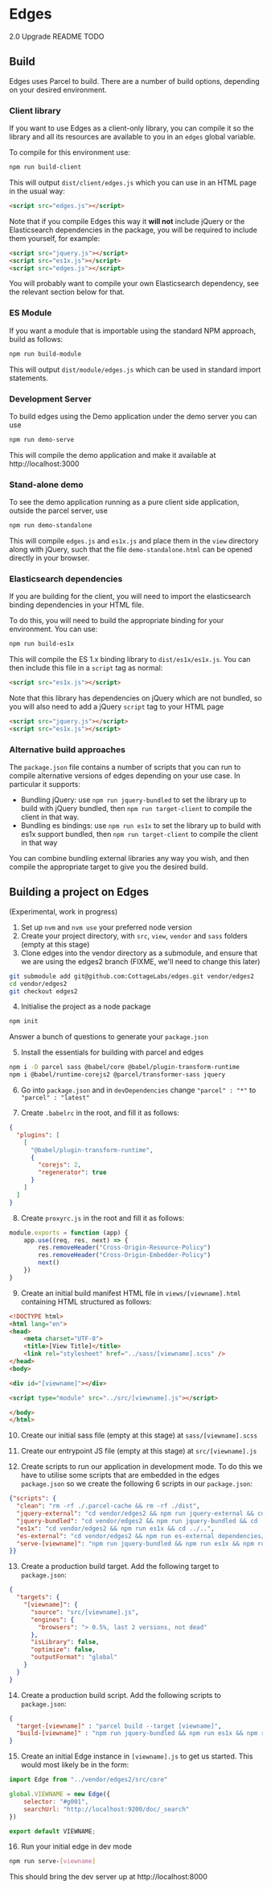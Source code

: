 # Edges

2.0 Upgrade README TODO

## Build

Edges uses Parcel to build.  There are a number of build options, depending on your desired environment.

### Client library

If you want to use Edges as a client-only library, you can compile it so the library and all its resources
are available to you in an `edges` global variable.

To compile for this environment use:

```bash
npm run build-client
```

This will output `dist/client/edges.js` which you can use in an HTML page in the usual way:

```html
<script src="edges.js"></script>
```

Note that if you compile Edges this way it **will not** include jQuery or the Elasticsearch dependencies in the
package, you will be required to include them yourself, for example:

```html
<script src="jquery.js"></script>
<script src="es1x.js"></script>
<script src="edges.js"></script>
```

You will probably want to compile your own Elasticsearch dependency, see the relevant section below for that.

### ES Module

If you want a module that is importable using the standard NPM approach, build as follows:

```bash
npm run build-module
```

This will output `dist/module/edges.js` which can be used in standard import statements.


### Development Server

To build edges using the Demo application under the demo server you can use

```bash
npm run demo-serve
```

This will compile the demo application and make it available at http://localhost:3000


### Stand-alone demo

To see the demo application running as a pure client side application, outside the parcel server, use

```bash
npm run demo-standalone
```

This will compile `edges.js` and `es1x.js` and place them in the `view` directory along with jQuery, such that
the file `demo-standalone.html` can be opened directly in your browser.


### Elasticsearch dependencies

If you are building for the client, you will need to import the elasticsearch binding dependencies in your HTML file.

To do this, you will need to build the appropriate binding for your environment.  You can use:

```bash
npm run build-es1x
```

This will compile the ES 1.x binding library to `dist/es1x/es1x.js`.  You can then include this file in a `script`
tag as normal:

```html
<script src="es1x.js"></script>
```

Note that this library has dependencies on jQuery which are not bundled, so you will also need to add a jQuery `script`
tag to your HTML page

```html
<script src="jquery.js"></script>
<script src="es1x.js"></script>
```

### Alternative build approaches

The `package.json` file contains a number of scripts that you can run to compile alternative versions of edges 
depending on your use case.  In particular it supports:

* Bundling jQuery: use `npm run jquery-bundled` to set the library up to build with jQuery bundled, then `npm run target-client`
to compile the client in that way.
* Bundling es bindings: use `npm run es1x` to set the library up to build with es1x support bundled, then `npm run target-client` 
to compile the client in that way
  
You can combine bundling external libraries any way you wish, and then compile the appropriate target to give you the
desired build.


## Building a project on Edges

(Experimental, work in progress)

1. Set up `nvm` and `nvm use` your preferred node version
2. Create your project directory, with `src`, `view`, `vendor` and `sass` folders (empty at this stage)
3. Clone edges into the vendor directory as a submodule, and ensure that we are using the edges2 branch (FIXME, we'll need to change this later)

```bash
git submodule add git@github.com:CottageLabs/edges.git vendor/edges2
cd vendor/edges2
git checkout edges2
```

4. Initialise the project as a node package

```bash
npm init
```

Answer a bunch of questions to generate your `package.json`

5. Install the essentials for building with parcel and edges

```bash
npm i -D parcel sass @babel/core @babel/plugin-transform-runtime
npm i @babel/runtime-corejs2 @parcel/transformer-sass jquery
```

6. Go into `package.json` and in `devDependencies` change `"parcel" : "*"` to `"parcel" : "latest"`

7. Create `.babelrc` in the root, and fill it as follows:

```json
{
  "plugins": [
    [
      "@babel/plugin-transform-runtime",
      {
        "corejs": 2,
        "regenerator": true
      }
    ]
  ]
}
```

8. Create `proxyrc.js` in the root and fill it as follows:

```js
module.exports = function (app) {
    app.use((req, res, next) => {
        res.removeHeader("Cross-Origin-Resource-Policy")
        res.removeHeader("Cross-Origin-Embedder-Policy")
        next()
    })
}
```

9. Create an initial build manifest HTML file in `views/[viewname].html` containing HTML structured as follows:

```html
<!DOCTYPE html>
<html lang="en">
<head>
    <meta charset="UTF-8">
    <title>[View Title]</title>
    <link rel="stylesheet" href="../sass/[viewname].scss" />
</head>
<body>

<div id="[viewname]"></div>

<script type="module" src="../src/[viewname].js"></script>

</body>
</html>
```

10. Create our initial sass file (empty at this stage) at `sass/[viewname].scss`

11. Create our entrypoint JS file (empty at this stage) at `src/[viewname].js`

12. Create scripts to run our application in development mode.  To do this we have to utilise some scripts that are
embedded in the edges `package.json` so we create the following 6 scripts in our `package.json`:
    
```json
{"scripts": {
  "clean": "rm -rf ./.parcel-cache && rm -rf ./dist",
  "jquery-external": "cd vendor/edges2 && npm run jquery-external && cd ../..",
  "jquery-bundled": "cd vendor/edges2 && npm run jquery-bundled && cd ../..",
  "es1x": "cd vendor/edges2 && npm run es1x && cd ../..",
  "es-external": "cd vendor/edges2 && npm run es-external dependencies/es.js && cd ../..",
  "serve-[viewname]": "npm run jquery-bundled && npm run es1x && npm run clean && parcel serve views/[viewname].html -p 8000"
}}
```

13. Create a production build target.  Add the following target to `package.json`:

```json
{
  "targets": {
    "[viewname]": {
      "source": "src/[viewname].js",
      "engines": {
        "browsers": "> 0.5%, last 2 versions, not dead"
      },
      "isLibrary": false,
      "optimize": false,
      "outputFormat": "global"
    }
  }
}
```

14. Create a production build script.  Add the following scripts to `package.json`:

```json
{
  "target-[viewname]" : "parcel build --target [viewname]",
  "build-[viewname]" : "npm run jquery-bundled && npm run es1x && npm run clean && npm run target-[viewname]"
}
```

15. Create an initial Edge instance in `[viewname].js` to get us started.  This would most likely be in the form:

```js
import Edge from "../vendor/edges2/src/core"

global.VIEWNAME = new Edge({
    selector: "#g001",
    searchUrl: "http://localhost:9200/doc/_search"
})

export default VIEWNAME;
```

16. Run your initial edge in dev mode

```bash
npm run serve-[viewname]
```

This should bring the dev server up at http://localhost:8000

